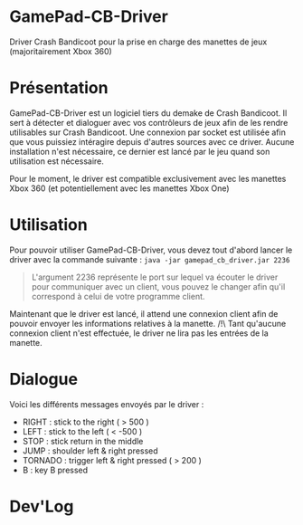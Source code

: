 # GamePad-CB-Driver
Driver Crash Bandicoot pour la prise en charge des manettes de jeux (majoritairement Xbox 360)

# Présentation
GamePad-CB-Driver est un logiciel tiers du demake de Crash Bandicoot. Il sert à détecter et dialoguer avec vos contrôleurs de jeux afin de les rendre utilisables sur Crash Bandicoot. Une connexion par socket est utilisée afin que vous puissiez intéragire depuis d'autres sources avec ce driver. Aucune installation n'est nécessaire, ce dernier est lancé par le jeu quand son utilisation est nécessaire.

Pour le moment, le driver est compatible exclusivement avec les manettes Xbox 360 (et potentiellement avec les manettes Xbox One)

# Utilisation
Pour pouvoir utiliser GamePad-CB-Driver, vous devez tout d'abord lancer le driver avec la commande suivante :
`java -jar gamepad_cb_driver.jar 2236`

> L'argument 2236 représente le port sur lequel va écouter le driver pour communiquer avec un client, vous pouvez le changer afin qu'il correspond à celui de votre programme client.

Maintenant que le driver est lancé, il attend une connexion client afin de pouvoir envoyer les informations relatives à la manette.
/!\ Tant qu'aucune connexion client n'est effectuée, le driver ne lira pas les entrées de la manette.

# Dialogue
Voici les différents messages envoyés par le driver :

- RIGHT  :  stick to the right ( > 500 )
- LEFT  :  stick to the left ( < -500 )
- STOP  :  stick return in the middle
- JUMP  :  shoulder left & right pressed
- TORNADO  :  trigger left & right pressed ( > 200 )
- B  :  key B pressed

# Dev'Log
